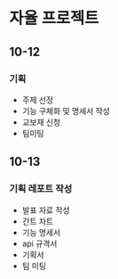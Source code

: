 # 자율 프로젝트

## 10-12

### 기획

- 주제 선정
- 기능 구체화 및 명세서 작성
- 교보재 신청
- 팀미팅

## 10-13

### 기획 레포트 작성

- 발표 자료 작성
- 간트 차트
- 기능 명세서
- api 규격서
- 기획서
- 팀 미팅
